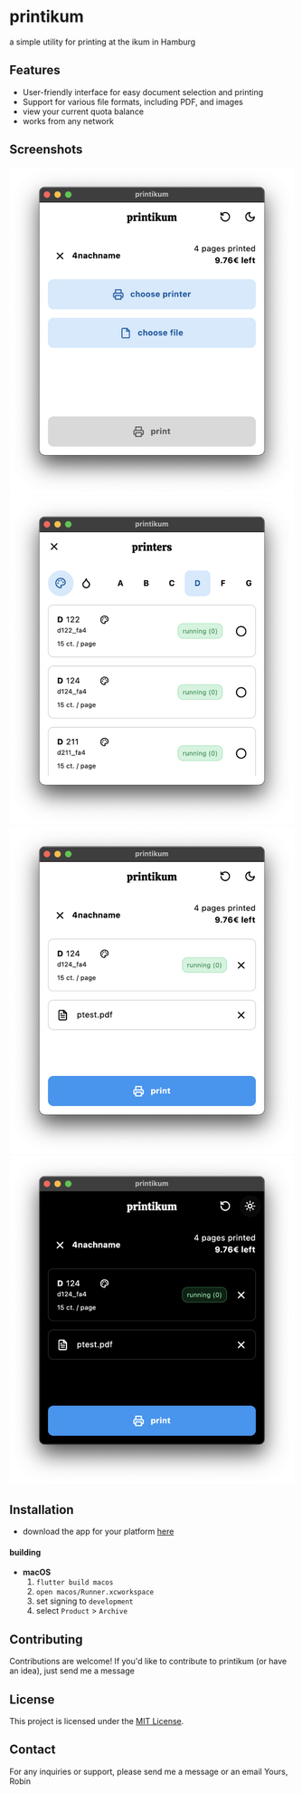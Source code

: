 # printikum

a simple utility for printing at the ikum in Hamburg

## Features
- User-friendly interface for easy document selection and printing
- Support for various file formats, including PDF, and images
- view your current quota balance
- works from any network

## Screenshots
![](./screenshot/screenshot_1.png)
![](./screenshot/screenshot_2.png)
![](./screenshot/screenshot_3.png)
![](./screenshot/screenshot_4.png)

## Installation
- download the app for your platform [here](https://apps.robbb.in/printikum) 

#### building
- **macOS**
    1. `flutter build macos`
    2. `open macos/Runner.xcworkspace`
    3. set signing to `development`
    4. select `Product` > `Archive`

## Contributing
Contributions are welcome! If you'd like to contribute to printikum (or have an idea), just send me a message

## License
This project is licensed under the [MIT License](LICENSE).

## Contact
For any inquiries or support, please send me a message or an email
Yours, Robin